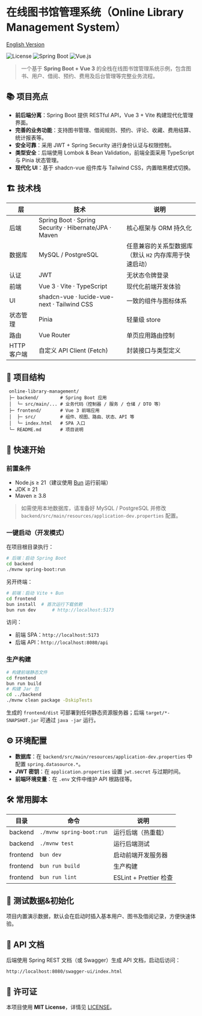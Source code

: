 # 在线图书馆管理系统（Online Library Management System）

[English Version](README.md)

![License](https://img.shields.io/badge/license-MIT-blue.svg)
![Spring Boot](https://img.shields.io/badge/Spring%20Boot-3.5.0-brightgreen.svg)
![Vue.js](https://img.shields.io/badge/Vue.js-3.5.13-brightgreen.svg)

> 一个基于 **Spring Boot + Vue 3** 的全栈在线图书馆管理系统示例，包含图书、用户、借阅、预约、费用及后台管理等完整业务流程。

## 📚 项目亮点

- **前后端分离**：Spring Boot 提供 RESTful API，Vue 3 + Vite 构建现代化管理界面。
- **完善的业务功能**：支持图书管理、借阅规则、预约、评论、收藏、费用结算、统计报表等。
- **安全可靠**：采用 JWT + Spring Security 进行身份认证与权限控制。
- **类型安全**：后端使用 Lombok & Bean Validation，前端全面采用 TypeScript 与 Pinia 状态管理。
- **现代化 UI**：基于 shadcn-vue 组件库与 Tailwind CSS，内置暗黑模式切换。

## 🏗️ 技术栈

| 层 | 技术 | 说明 |
|----|------|------|
| 后端 | Spring Boot · Spring Security · Hibernate/JPA · Maven | 核心框架与 ORM 持久化 |
| 数据库 | MySQL / PostgreSQL | 任意兼容的关系型数据库（默认 `H2` 内存库用于快速启动） |
| 认证 | JWT | 无状态令牌登录 |
| 前端 | Vue 3 · Vite · TypeScript | 现代化前端开发体验 |
| UI | shadcn-vue · lucide-vue-next · Tailwind CSS | 一致的组件与图标体系 |
| 状态管理 | Pinia | 轻量级 store |
| 路由 | Vue Router | 单页应用路由控制 |
| HTTP 客户端 | 自定义 API Client (Fetch) | 封装接口与类型定义 |

## 📂 项目结构

```
 online-library-management/
 ├─ backend/        # Spring Boot 应用
 │  └─ src/main/... # 业务代码（控制器 / 服务 / 仓储 / DTO 等）
 ├─ frontend/       # Vue 3 前端应用
 │  ├─ src/         # 组件、视图、路由、状态、API 等
 │  └─ index.html   # SPA 入口
 └─ README.md       # 项目说明
```

## 🚀 快速开始

### 前置条件

- Node.js ≥ 21（建议使用 [Bun](https://bun.sh/) 运行前端）
- JDK ≥ 21
- Maven ≥ 3.8

> 如需使用本地数据库，请准备好 MySQL / PostgreSQL 并修改 `backend/src/main/resources/application-dev.properties` 配置。

### 一键启动（开发模式）

在项目根目录执行：

```bash
# 后端：启动 Spring Boot
cd backend
./mvnw spring-boot:run
```

另开终端：

```bash
# 前端：启动 Vite + Bun
cd frontend
bun install  # 首次运行下载依赖
bun run dev      # http://localhost:5173
```

访问：
- 前端 SPA：`http://localhost:5173`
- 后端 API：`http://localhost:8080/api`

### 生产构建

```bash
# 构建前端静态文件
cd frontend
bun run build
# 构建 Jar 包
cd ../backend
./mvnw clean package -DskipTests
```

生成的 `frontend/dist` 可部署到任何静态资源服务器；后端 `target/*-SNAPSHOT.jar` 可通过 `java -jar` 运行。

## ⚙️ 环境配置

- **数据库**：在 `backend/src/main/resources/application-dev.properties` 中配置 `spring.datasource.*`。
- **JWT 密钥**：在 `application.properties` 设置 `jwt.secret` 与过期时间。
- **前端环境变量**：在 `.env` 文件中维护 API 根路径等。

## 🛠️ 常用脚本

| 目录 | 命令 | 说明 |
|-----|------|------|
| backend | `./mvnw spring-boot:run` | 运行后端（热重载） |
| backend | `./mvnw test` | 运行后端测试 |
| frontend | `bun dev` | 启动前端开发服务器 |
| frontend | `bun run build` | 生产构建 |
| frontend | `bun run lint` | ESLint + Prettier 检查 |

## 🧪 测试数据&初始化

项目内置演示数据，默认会在启动时插入基本用户、图书及借阅记录，方便快速体验。

## 📑 API 文档

后端使用 Spring REST 文档（或 Swagger）生成 API 文档，启动后访问：

```
http://localhost:8080/swagger-ui/index.html
```

## 📝 许可证

本项目使用 **MIT License**，详情见 [LICENSE](LICENSE)。 
